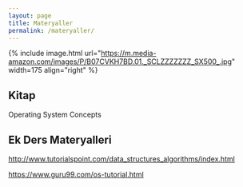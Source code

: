 ```yaml
---
layout: page
title: Materyaller
permalink: /materyaller/
---
```


{% include image.html url="https://m.media-amazon.com/images/P/B07CVKH7BD.01._SCLZZZZZZZ_SX500_.jpg" width=175 align="right" %}

## Kitap

Operating System Concepts


## Ek Ders Materyalleri

http://www.tutorialspoint.com/data_structures_algorithms/index.html

https://www.guru99.com/os-tutorial.html


